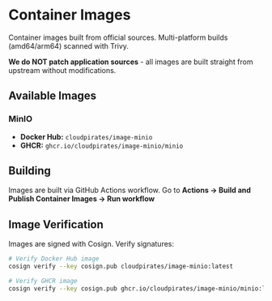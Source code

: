 # Container Images

Container images built from official sources. Multi-platform builds (amd64/arm64) scanned with Trivy.

**We do NOT patch application sources** - all images are built straight from upstream without modifications.

## Available Images

### MinIO
- **Docker Hub:** `cloudpirates/image-minio`
- **GHCR:** `ghcr.io/cloudpirates/image-minio/minio`

## Building

Images are built via GitHub Actions workflow. Go to **Actions → Build and Publish Container Images → Run workflow**

## Image Verification

Images are signed with Cosign. Verify signatures:

```bash
# Verify Docker Hub image
cosign verify --key cosign.pub cloudpirates/image-minio:latest

# Verify GHCR image
cosign verify --key cosign.pub ghcr.io/cloudpirates/image-minio/minio:latest
